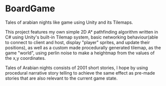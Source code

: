 # BoardGame
Tales of arabian nights like game using Unity and its Tilemaps.

 This project features my own simple 2D A* pathfinding algorithm written in C# using Unity's built-in Tilemap system, basic networking behaviour(able to connect to client and host, display "player" sprites, and update their positions), as well as a custom made procedurally generated tilemap, as the game "world", using perlin noise to make a heightmap from the values of the x,y coordinates.

Tales of Arabian nights consists of 2001 short stories,
 I hope by using procedural narrative story telling to achieve the 
same effect as pre-made stories that are also relevant to the current game state.

